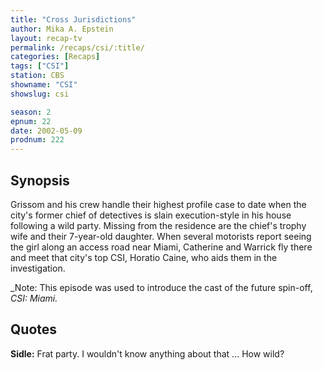 ```yaml
---
title: "Cross Jurisdictions"
author: Mika A. Epstein
layout: recap-tv
permalink: /recaps/csi/:title/
categories: [Recaps]
tags: ["CSI"]
station: CBS
showname: "CSI"
showslug: csi

season: 2  
epnum: 22
date: 2002-05-09
prodnum: 222  
---
```


## Synopsis

Grissom and his crew handle their highest profile case to date when the city's former chief of detectives is slain execution-style in his house following a wild party. Missing from the residence are the chief's trophy wife and their 7-year-old daughter. When several motorists report seeing the girl along an access road near Miami, Catherine and Warrick fly there and meet that city's top CSI, Horatio Caine, who aids them in the investigation.

_Note: This episode was used to introduce the cast of the future spin-off, _CSI: Miami._

## Quotes

**Sidle:** Frat party. I wouldn't know anything about that ... How wild?

